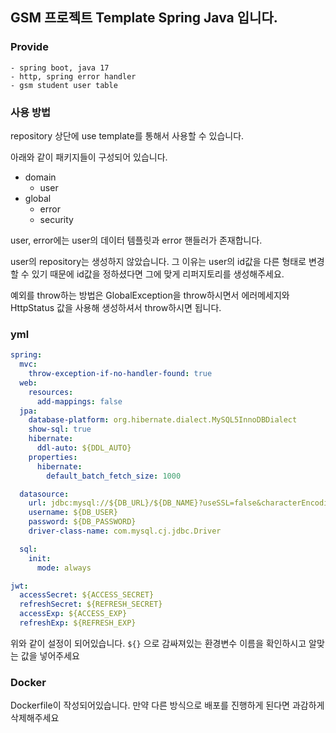 ## GSM 프로젝트 Template Spring Java 입니다.

### Provide
```
- spring boot, java 17
- http, spring error handler
- gsm student user table
```

### 사용 방법
repository 상단에 use template를 통해서 사용할 수 있습니다.

아래와 같이 패키지들이 구성되어 있습니다.

- domain
  - user
- global
  - error
  - security

user, error에는 user의 데이터 템플릿과 error 핸들러가 존재합니다.

user의 repository는 생성하지 않았습니다. 그 이유는 user의 id값을 다른 형태로 변경할 수 있기 때문에 id값을 정하셨다면 그에 맞게 리퍼지토리를 생성해주세요.

예외를 throw하는 방법은 GlobalException을 throw하시면서 에러메세지와 HttpStatus 값을 사용해 생성하셔서 throw하시면 됩니다.

### yml 

```yml
spring:
  mvc:
    throw-exception-if-no-handler-found: true
  web:
    resources:
      add-mappings: false
  jpa:
    database-platform: org.hibernate.dialect.MySQL5InnoDBDialect
    show-sql: true
    hibernate:
      ddl-auto: ${DDL_AUTO}
    properties:
      hibernate:
        default_batch_fetch_size: 1000

  datasource:
    url: jdbc:mysql://${DB_URL}/${DB_NAME}?useSSL=false&characterEncoding=UTF-8&serverTimezone=Asia/Seoul&allowPublicKeyRetrieval=true
    username: ${DB_USER}
    password: ${DB_PASSWORD}
    driver-class-name: com.mysql.cj.jdbc.Driver

  sql:
    init:
      mode: always

jwt:
  accessSecret: ${ACCESS_SECRET}
  refreshSecret: ${REFRESH_SECRET}
  accessExp: ${ACCESS_EXP}
  refreshExp: ${REFRESH_EXP}
```

위와 같이 설정이 되어있습니다. `${}` 으로 감싸져있는 환경변수 이름을 확인하시고 알맞는 값을 넣어주세요

### Docker

Dockerfile이 작성되어있습니다. 만약 다른 방식으로 배포를 진행하게 된다면 과감하게 삭제해주세요
